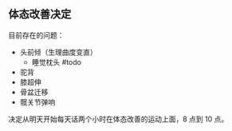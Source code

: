 ---
---
## 体态改善决定

目前存在的问题：

- 头前倾（生理曲度变直）
    - 睡觉枕头 #todo
- 驼背
- 膝超伸
- 骨盆迁移
- 髋关节弹响

决定从明天开始每天话两个小时在体态改善的运动上面，8 点到 10 点。
